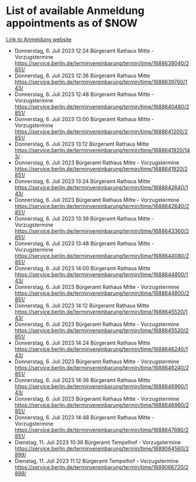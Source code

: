 # List of available Anmeldung appointments as of $NOW
[Link to Anmeldung website](https://service.berlin.de/terminvereinbarung/termin/tag.php?termin=1&anliegen[]=120686&dienstleisterlist=122210,122217,327316,122219,327312,122227,327314,122231,327346,122243,327348,122254,122252,329742,122260,329745,122262,329748,122271,327278,122273,327274,122277,327276,330436,122280,327294,122282,327290,122284,327292,122291,327270,122285,327266,122286,327264,122296,327268,150230,329760,122297,327286,122294,327284,122312,329763,122314,329775,122304,327330,122311,327334,122309,327332,317869,122281,327352,122279,329772,122283,122276,327324,122274,327326,122267,329766,122246,327318,122251,327320,122257,327322,122208,327298,122226,327300&herkunft=http%3A%2F%2Fservice.berlin.de%2Fdienstleistung%2F120686%2F)
- Donnerstag, 6. Juli 2023 12:24 Bürgeramt Rathaus Mitte - Vorzugstermine https://service.berlin.de/terminvereinbarung/termin/time/1688639040/2851/
- Donnerstag, 6. Juli 2023 12:36 Bürgeramt Rathaus Mitte https://service.berlin.de/terminvereinbarung/termin/time/1688639760/143/
- Donnerstag, 6. Juli 2023 12:48 Bürgeramt Rathaus Mitte - Vorzugstermine https://service.berlin.de/terminvereinbarung/termin/time/1688640480/2851/
- Donnerstag, 6. Juli 2023 13:00 Bürgeramt Rathaus Mitte - Vorzugstermine https://service.berlin.de/terminvereinbarung/termin/time/1688641200/2851/
- Donnerstag, 6. Juli 2023 13:12 Bürgeramt Rathaus Mitte https://service.berlin.de/terminvereinbarung/termin/time/1688641920/143/
- Donnerstag, 6. Juli 2023  Bürgeramt Rathaus Mitte - Vorzugstermine https://service.berlin.de/terminvereinbarung/termin/time/1688641920/2851/
- Donnerstag, 6. Juli 2023 13:24 Bürgeramt Rathaus Mitte https://service.berlin.de/terminvereinbarung/termin/time/1688642640/143/
- Donnerstag, 6. Juli 2023  Bürgeramt Rathaus Mitte - Vorzugstermine https://service.berlin.de/terminvereinbarung/termin/time/1688642640/2851/
- Donnerstag, 6. Juli 2023 13:36 Bürgeramt Rathaus Mitte - Vorzugstermine https://service.berlin.de/terminvereinbarung/termin/time/1688643360/2851/
- Donnerstag, 6. Juli 2023 13:48 Bürgeramt Rathaus Mitte - Vorzugstermine https://service.berlin.de/terminvereinbarung/termin/time/1688644080/2851/
- Donnerstag, 6. Juli 2023 14:00 Bürgeramt Rathaus Mitte https://service.berlin.de/terminvereinbarung/termin/time/1688644800/143/
- Donnerstag, 6. Juli 2023  Bürgeramt Rathaus Mitte - Vorzugstermine https://service.berlin.de/terminvereinbarung/termin/time/1688644800/2851/
- Donnerstag, 6. Juli 2023 14:12 Bürgeramt Rathaus Mitte https://service.berlin.de/terminvereinbarung/termin/time/1688645520/143/
- Donnerstag, 6. Juli 2023  Bürgeramt Rathaus Mitte - Vorzugstermine https://service.berlin.de/terminvereinbarung/termin/time/1688645520/2851/
- Donnerstag, 6. Juli 2023 14:24 Bürgeramt Rathaus Mitte https://service.berlin.de/terminvereinbarung/termin/time/1688646240/143/
- Donnerstag, 6. Juli 2023  Bürgeramt Rathaus Mitte - Vorzugstermine https://service.berlin.de/terminvereinbarung/termin/time/1688646240/2851/
- Donnerstag, 6. Juli 2023 14:36 Bürgeramt Rathaus Mitte https://service.berlin.de/terminvereinbarung/termin/time/1688646960/143/
- Donnerstag, 6. Juli 2023  Bürgeramt Rathaus Mitte - Vorzugstermine https://service.berlin.de/terminvereinbarung/termin/time/1688646960/2851/
- Donnerstag, 6. Juli 2023 14:48 Bürgeramt Rathaus Mitte - Vorzugstermine https://service.berlin.de/terminvereinbarung/termin/time/1688647680/2851/
- Dienstag, 11. Juli 2023 10:36 Bürgeramt Tempelhof - Vorzugstermine https://service.berlin.de/terminvereinbarung/termin/time/1689064560/2899/
- Dienstag, 11. Juli 2023 11:12 Bürgeramt Tempelhof - Vorzugstermine https://service.berlin.de/terminvereinbarung/termin/time/1689066720/2899/
